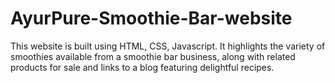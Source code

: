 # AyurPure-Smoothie-Bar-website

This website is built using HTML, CSS, Javascript. It highlights the variety of smoothies available from a smoothie bar business, along with related products for sale and links to a blog featuring delightful recipes.


 
